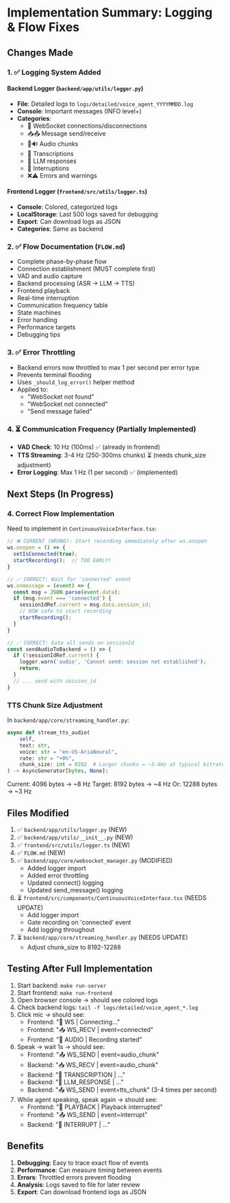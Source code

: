 # Implementation Summary: Logging & Flow Fixes

## Changes Made

### 1. ✅ Logging System Added

#### Backend Logger (`backend/app/utils/logger.py`)
- **File**: Detailed logs to `logs/detailed/voice_agent_YYYYMMDD.log`
- **Console**: Important messages (INFO level+)
- **Categories**:
  - 🔌 WebSocket connections/disconnections
  - 📥📤 Message send/receive
  - 🎤🔊 Audio chunks
  - 📝 Transcriptions
  - 🤖 LLM responses
  - 🛑 Interruptions
  - ❌⚠️ Errors and warnings

#### Frontend Logger (`frontend/src/utils/logger.ts`)
- **Console**: Colored, categorized logs
- **LocalStorage**: Last 500 logs saved for debugging
- **Export**: Can download logs as JSON
- **Categories**: Same as backend

### 2. ✅ Flow Documentation (`FLOW.md`)
- Complete phase-by-phase flow
- Connection establishment (MUST complete first)
- VAD and audio capture
- Backend processing (ASR → LLM → TTS)
- Frontend playback
- Real-time interruption
- Communication frequency table
- State machines
- Error handling
- Performance targets
- Debugging tips

### 3. ✅ Error Throttling
- Backend errors now throttled to max 1 per second per error type
- Prevents terminal flooding
- Uses `_should_log_error()` helper method
- Applied to:
  - "WebSocket not found"
  - "WebSocket not connected"
  - "Send message failed"

### 4. ⏳ Communication Frequency (Partially Implemented)
- **VAD Check**: 10 Hz (100ms) ✅ (already in frontend)
- **TTS Streaming**: 3-4 Hz (250-300ms chunks) ⏳ (needs chunk_size adjustment)
- **Error Logging**: Max 1 Hz (1 per second) ✅ (implemented)

## Next Steps (In Progress)

### 4. Correct Flow Implementation

Need to implement in `ContinuousVoiceInterface.tsx`:

```typescript
// ❌ CURRENT (WRONG): Start recording immediately after ws.onopen
ws.onopen = () => {
  setIsConnected(true);
  startRecording();  // TOO EARLY!
}

// ✅ CORRECT: Wait for 'connected' event
ws.onmessage = (event) => {
  const msg = JSON.parse(event.data);
  if (msg.event === 'connected') {
    sessionIdRef.current = msg.data.session_id;
    // NOW safe to start recording
    startRecording();
  }
}

// ✅ CORRECT: Gate all sends on sessionId
const sendAudioToBackend = () => {
  if (!sessionIdRef.current) {
    logger.warn('audio', 'Cannot send: session not established');
    return;
  }
  // ... send with session_id
}
```

### TTS Chunk Size Adjustment

In `backend/app/core/streaming_handler.py`:

```python
async def stream_tts_audio(
    self,
    text: str,
    voice: str = "en-US-AriaNeural",
    rate: str = "+0%",
    chunk_size: int = 8192  # Larger chunks = ~3-4Hz at typical bitrate
) -> AsyncGenerator[bytes, None]:
```

Current: 4096 bytes → ~8 Hz
Target: 8192 bytes → ~4 Hz
Or: 12288 bytes → ~3 Hz

## Files Modified

1. ✅ `backend/app/utils/logger.py` (NEW)
2. ✅ `backend/app/utils/__init__.py` (NEW)
3. ✅ `frontend/src/utils/logger.ts` (NEW)
4. ✅ `FLOW.md` (NEW)
5. ✅ `backend/app/core/websocket_manager.py` (MODIFIED)
   - Added logger import
   - Added error throttling
   - Updated connect() logging
   - Updated send_message() logging
6. ⏳ `frontend/src/components/ContinuousVoiceInterface.tsx` (NEEDS UPDATE)
   - Add logger import
   - Gate recording on 'connected' event
   - Add logging throughout
7. ⏳ `backend/app/core/streaming_handler.py` (NEEDS UPDATE)
   - Adjust chunk_size to 8192-12288

## Testing After Full Implementation

1. Start backend: `make run-server`
2. Start frontend: `make run-frontend`
3. Open browser console → should see colored logs
4. Check backend logs: `tail -f logs/detailed/voice_agent_*.log`
5. Click mic → should see:
   - Frontend: "🔌 WS | Connecting..."
   - Frontend: "📥 WS_RECV | event=connected"
   - Frontend: "🎤 AUDIO | Recording started"
6. Speak → wait 1s → should see:
   - Frontend: "📤 WS_SEND | event=audio_chunk"
   - Backend: "📥 WS_RECV | event=audio_chunk"
   - Backend: "📝 TRANSCRIPTION | ..."
   - Backend: "🤖 LLM_RESPONSE | ..."
   - Backend: "📤 WS_SEND | event=tts_chunk" (3-4 times per second)
7. While agent speaking, speak again → should see:
   - Frontend: "🛑 PLAYBACK | Playback interrupted"
   - Frontend: "📤 WS_SEND | event=interrupt"
   - Backend: "🛑 INTERRUPT | ..."

## Benefits

1. **Debugging**: Easy to trace exact flow of events
2. **Performance**: Can measure timing between events
3. **Errors**: Throttled errors prevent flooding
4. **Analysis**: Logs saved to file for later review
5. **Export**: Can download frontend logs as JSON

